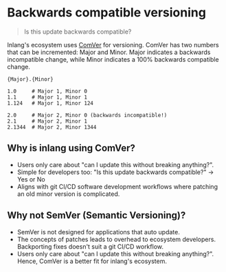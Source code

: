 # Backwards compatible versioning

> Is this update backwards compatible? 

Inlang's ecosystem uses [ComVer](https://gitlab.com/staltz/comver) for versioning. ComVer has two numbers that can be incremented: Major and Minor. Major indicates a backwards incompatible change, while Minor indicates a 100% backwards compatible change.

```
{Major}.{Minor}

1.0     # Major 1, Minor 0
1.1     # Major 1, Minor 1    
1.124   # Major 1, Minor 124

2.0     # Major 2, Minor 0 (backwards incompatible!)
2.1     # Major 2, Minor 1 
2.1344  # Major 2, Minor 1344
```

## Why is inlang using ComVer? 


- Users only care about "can I update this without breaking anything?". 
- Simple for developers too: "Is this update backwards compatible?" -> Yes or No 
- Aligns with git CI/CD software development workflows where patching an old minor version is complicated. 


## Why not SemVer (Semantic Versioning)? 

- SemVer is not designed for applications that auto update.
- The concepts of patches leads to overhead to ecosystem developers. Backporting fixes doesn't suit a git CI/CD workflow.
- Users only care about "can I update this without breaking anything?". Hence, ComVer is a better fit for inlang's ecosystem. 
